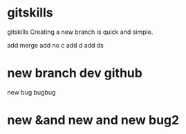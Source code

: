 # gitskills
gitskills
Creating a new branch is quick and simple.

add merge 
add no c
add d
add ds
# new branch dev github
new bug bugbug
# new &and new and new bug2

